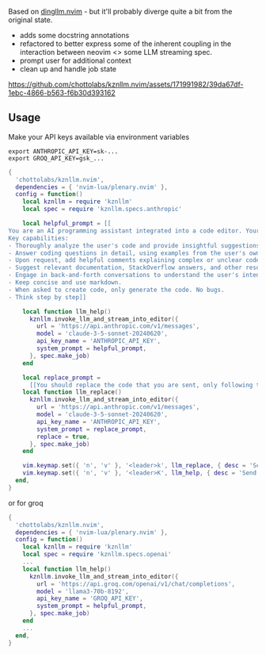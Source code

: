 Based on [dingllm.nvim](https://github.com/yacineMTB/dingllm.nvim) - but it'll probably diverge quite a bit from the original state.

- adds some docstring annotations
- refactored to better express some of the inherent coupling in the interaction
between neovim <> some LLM streaming spec.
- prompt user for additional context
- clean up and handle job state


https://github.com/chottolabs/kznllm.nvim/assets/171991982/39da67df-1ebc-4866-b563-f6b30d393162


## Usage

Make your API keys available via environment variables
```
export ANTHROPIC_API_KEY=sk-...
export GROQ_API_KEY=gsk_...
```

```lua
{
  'chottolabs/kznllm.nvim',
  dependencies = { 'nvim-lua/plenary.nvim' },
  config = function()
    local kznllm = require 'kznllm'
    local spec = require 'kznllm.specs.anthropic'

    local helpful_prompt = [[
You are an AI programming assistant integrated into a code editor. Your purpose is to help the user with programming tasks as they write code.
Key capabilities:
- Thoroughly analyze the user's code and provide insightful suggestions for improvements related to best practices, performance, readability, and maintainability. Explain your reasoning.
- Answer coding questions in detail, using examples from the user's own code when relevant. Break down complex topics step- Spot potential bugs and logical errors. Alert the user and suggest fixes.
- Upon request, add helpful comments explaining complex or unclear code.
- Suggest relevant documentation, StackOverflow answers, and other resources related to the user's code and questions.
- Engage in back-and-forth conversations to understand the user's intent and provide the most helpful information.
- Keep concise and use markdown.
- When asked to create code, only generate the code. No bugs.
- Think step by step]]

    local function llm_help()
      kznllm.invoke_llm_and_stream_into_editor({
        url = 'https://api.anthropic.com/v1/messages',
        model = 'claude-3-5-sonnet-20240620',
        api_key_name = 'ANTHROPIC_API_KEY',
        system_prompt = helpful_prompt,
      }, spec.make_job)
    end

    local replace_prompt =
      [[You should replace the code that you are sent, only following the comments. Do not talk at all. Only output valid code. Do not provide any backticks that surround the code. Never ever output backticks like this ```. Any comment that is asking you for something should be removed after you satisfy them. Other comments should left alone. Do not output backticks]]
    local function llm_replace()
      kznllm.invoke_llm_and_stream_into_editor({
        url = 'https://api.anthropic.com/v1/messages',
        model = 'claude-3-5-sonnet-20240620',
        api_key_name = 'ANTHROPIC_API_KEY',
        system_prompt = replace_prompt,
        replace = true,
      }, spec.make_job)
    end

    vim.keymap.set({ 'n', 'v' }, '<leader>k', llm_replace, { desc = 'Send current selection to LLM llm_replace' })
    vim.keymap.set({ 'n', 'v' }, '<leader>K', llm_help, { desc = 'Send current selection to LLM llm_help' })
  end,
}
```

or for groq
```lua
{
  'chottolabs/kznllm.nvim',
  dependencies = { 'nvim-lua/plenary.nvim' },
  config = function()
    local kznllm = require 'kznllm'
    local spec = require 'kznllm.specs.openai'
    ...
    local function llm_help()
      kznllm.invoke_llm_and_stream_into_editor({
        url = 'https://api.groq.com/openai/v1/chat/completions',
        model = 'llama3-70b-8192',
        api_key_name = 'GROQ_API_KEY',
        system_prompt = helpful_prompt,
      }, spec.make_job)
    end
    ...
  end,
}
```
